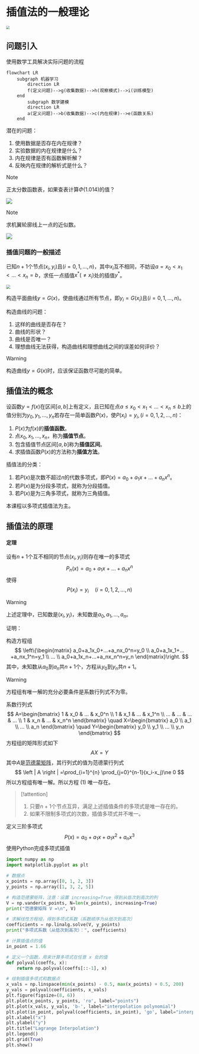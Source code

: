 # 插值法的一般理论

<img src="https://raw.githubusercontent.com/hughxusu/lesson-numerical-analysis/refs/heads/developing/_images/Interpolation.png" style="zoom:55%;" />

## 问题引入

使用数学工具解决实际问题的流程

```mermaid
flowchart LR
	subgraph 机器学习
		direction LR
		f(定义问题)-->g(收集数据)-->h(观察模式)-->i(训练模型)
	end
		subgraph 数学建模
		direction LR
		a(定义问题)-->b(收集数据)-->c(内在规律)-->e(函数关系)
	end
```

潜在的问题：

1. 使用数据是否存在内在规律？
2. 实验数据的内在规律是什么？
3. 内在规律是否有函数解析解？
4. 反映内在规律的解析式是什么？

> [!note]
>
> 正太分数函数表，如果查表计算$\Phi (1.014)$的值？

![](https://raw.githubusercontent.com/hughxusu/lesson-numerical-analysis/refs/heads/developing/_images/70.png)

> [!note]
>
> 求机翼轮廓线上一点的近似数。

![](https://raw.githubusercontent.com/hughxusu/lesson-numerical-analysis/refs/heads/developing/_images/0c4f9ceb196f02b3223b3c12b4076a1dd71ee823.webp)

### 插值问题的一般描述

已知$n+1$个节点$(x_i, y_i)$且$(i=0, 1, …, n)$，其中$x_i$互不相同，不妨设$a=x_0<x_1<…<x_n=b$，求任一点插值$x^*(\ne x_i)$处的插值$y^*$。

<img src="https://raw.githubusercontent.com/hughxusu/lesson-numerical-analysis/refs/heads/developing/_images/86d485f3dc944cf19ed847a4d19c548c.png" style="zoom:70%;" />

构造平面曲线$y=G(x)$，使曲线通过所有节点，即$y_i=G(x_i)$且$(i=0, 1, …, n)$。

构造曲线的问题：

1. 这样的曲线是否存在？
2. 曲线的形状？
3. 曲线是否唯一？
4. 理想曲线无法获得，构造曲线和理想曲线之间的误差如何评价？

> [!warning]
>
> 构造曲线$y=G(x)$时，应该保证函数尽可能的简单。

## 插值法的概念

设函数$y=f(x)$在区间$[a, b]$上有定义，且已知在点$a\le x_0<x_1<…<x_n\le b$上的值分别为$y_0, y_1, …, y_n$若存在一简单函数$P(x)$，使$P(x_i)=y_i,(i=0, 1, 2, …,n )$：

1. $P(x)$为$f(x)$的**插值函数**。
2. 点$x_0, x_1, …,x_n$，称为**插值节点**。
3. 包含插值节点区间$[a, b]$称为**插值区间**。
4. 求插值函数$P(x)$的方法称为**插值方法**。

插值法的分类：

1. 若$P(x)$是次数不超过$n$的代数多项式，即$P(x)=a_0+a_1x+…+a_nx^n$。
2. 若$P(x)$是为分段多项式，就称为分段插值。
3. 若$P(x)$是为三角多项式，就称为三角插值。

本课程以多项式插值法为主。

## 插值法的原理

#### 定理

设有$n+1$个互不相同的节点$(x_i, y_i)$则存在唯一的多项式
$$
P_n(x)=a_0+a_1x+…+a_nx^n \tag{1}
$$
使得
$$
P(x_i)=y_i \quad (i=0, 1, 2, …,n )
$$

> [!warning]
>
> 上述定理中，已知数是$(x_i, y_i)$，未知数是$a_0, a_1, …,a_n$。

证明：

构造方程组
$$
\left\{\begin{matrix}
a_0+a_1x_0+…+a_nx_0^n=y_0 \\
a_0+a_1x_1+…+a_nx_1^n=y_1 \\
… \\
a_0+a_1x_n+…+a_nx_n^n=y_n
\end{matrix}\right.
$$
其中，未知数从$a_0$到$a_n$共$n+1$个，方程从$y_0$到$y_n$共$n+1$。

> [!warning] 
>
> 方程组有唯一解的充分必要条件是系数行列式不为零。

系数行列式
$$
A=\begin{bmatrix}
1  & x_0 & … & x_0^n \\
1  & x_1 & … & x_1^n \\
…  & …   & … & … \\
1  & x_n & … & x_n^n
\end{bmatrix}
\quad 
X=\begin{bmatrix}
a_0 \\
a_1 \\
… \\
a_n
\end{bmatrix}
\quad
Y=\begin{bmatrix}
y_0 \\
y_1 \\
… \\
y_n
\end{bmatrix}
$$
方程组的矩阵形式如下
$$
AX=Y
$$
其中$A$是[范德蒙矩阵](https://www.jianshu.com/p/34948915a649?utm_campaign=maleskine&utm_content=note&utm_medium=seo_notes&utm_source=recommendation)，其行列式的值为范德蒙行列式
$$
\left | A \right | =\prod_{i=1}^{n} \prod_{j=0}^{n-1}(x_i-x_j)\ne 0
$$
所以方程组有唯一解。所以方程 $(1)$ 唯一存在。

> [!attention]
>
> 1. 只要$n+1$个节点互异，满足上述插值条件的多项式是唯一存在的。
> 2. 如果不限制多项式的次数，插值多项式并不唯一。

定义三阶多项式
$$
P(x)=a_0+a_1x+a_1x^2+a_nx^3
$$
使用Python完成多项式插值

```python
import numpy as np
import matplotlib.pyplot as plt

# 数据点
x_points = np.array([0, 1, 2, 3])
y_points = np.array([1, 3, 2, 5])

# 构造范德蒙矩阵，注意：设置 increasing=True 得到从低次到高次的列
V = np.vander(x_points, N=len(x_points), increasing=True)
print("范德蒙矩阵 V =\n", V)

# 求解线性方程组，得到多项式系数（系数顺序为从低次到高次）
coefficients = np.linalg.solve(V, y_points)
print("多项式系数（从低次到高次）：", coefficients)

# 计算插值点的值
in_point = 1.66

# 定义一个函数，用来计算多项式在任意 x 处的值
def polyval(coeffs, x):
    return np.polyval(coeffs[::-1], x)

# 绘制插值多项式和数据点
x_vals = np.linspace(min(x_points) - 0.5, max(x_points) + 0.5, 200)
y_vals = polyval(coefficients, x_vals)
plt.figure(figsize=(8, 6))
plt.plot(x_points, y_points, 'ro', label="points")
plt.plot(x_vals, y_vals, 'b-', label="interpolation polynomial")
plt.plot(in_point, polyval(coefficients, in_point), 'go', label="interpolation point")
plt.xlabel("x")
plt.ylabel("y")
plt.title("Lagrange Interpolation")
plt.legend()
plt.grid(True)
plt.show()
```



